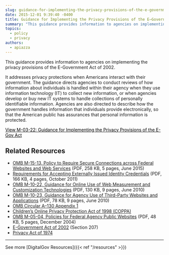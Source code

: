 ```yaml
---
slug: guidance-for-implementing-the-privacy-provisions-of-the-e-government-act-of-2002-m-03-22
date: 2015-12-01 9:39:40 -0400
title: Guidance for Implementing the Privacy Provisions of the E–Government Act of 2002 (M-03–22)
summary: "This guidance provides information to agencies on implementing the privacy provisions of the E-Government Act of 2002. It addresses privacy protections when Americans interact with their government. The guidance directs agencies to conduct reviews of how information about individuals is handled within their agency when they use information technology (IT) to collect new information, or when"
topics:
  - policy
  - privacy
authors:
  - apiazza
---
```


This guidance provides information to agencies on implementing the privacy provisions of the E-Government Act of 2002.

It addresses privacy protections when Americans interact with their government. The guidance directs agencies to conduct reviews of how information about individuals is handled within their agency when they use information technology (IT) to collect new information, or when agencies develop or buy new IT systems to handle collections of personally identifiable information. Agencies are also directed to describe how the government handles information that individuals provide electronically, so that the American public has assurances that personal information is protected.

<a class="button" style="color: #000000" href="https://obamawhitehouse.archives.gov/omb/memoranda_m03-22/">View M-03-22: Guidance for Implementing the Privacy Provisions of the E-Gov Act</a>

## Related Resources

* [OMB M-15-13, Policy to Require Secure Connections across Federal Websites and Web Services](https://www.whitehouse.gov/sites/whitehouse.gov/files/omb/memoranda/2015/m-15-13.pdf) (PDF, 258 KB, 5 pages, June 2015)
* [Requirements for Accepting Externally Issued Identity Credentials](https://obamawhitehouse.archives.gov/sites/default/files/omb/assets/egov_docs/ombreqforacceptingexternally_issuedidcred10-6-2011.pdf) (PDF, 166 KB, 4 pages, October 2011)
* [OMB M-10-22, Guidance for Online Use of Web Measurement and Customization Technologies](https://www.whitehouse.gov/sites/whitehouse.gov/files/omb/memoranda/2010/m10-22.pdf) (PDF, 130 KB, 9 pages, June 2010)
* [OMB M-10-23, Guidance for Agency Use of Third-Party Websites and Applications](https://www.whitehouse.gov/sites/whitehouse.gov/files/omb/memoranda/2010/m10-23.pdf) (PDF, 78 KB, 9 pages, June 2010)
* [OMB Circular A–130 Appendix 1](https://obamawhitehouse.archives.gov/omb/circulars_a130_a130appendix_i)
* [Children’s Online Privacy Protection Act of 1998 (COPPA)](http://www.ftc.gov/ogc/coppa1.htm)
* [OMB M-05-04, Policies for Federal Agency Public Websites](https://www.whitehouse.gov/sites/whitehouse.gov/files/omb/memoranda/2005/m05-04.pdf) (PDF, 48 KB, 5 pages, December 2004)
* [E-Government Act of 2002](http://www.archives.gov/about/laws/egov-act-section-207.html) (Section 207)
* [Privacy Act of 1974](http://www.justice.gov/opcl/1974privacyact-overview.htm)

* * *

See more [DigitalGov Resources]({{< ref "/resources" >}})
